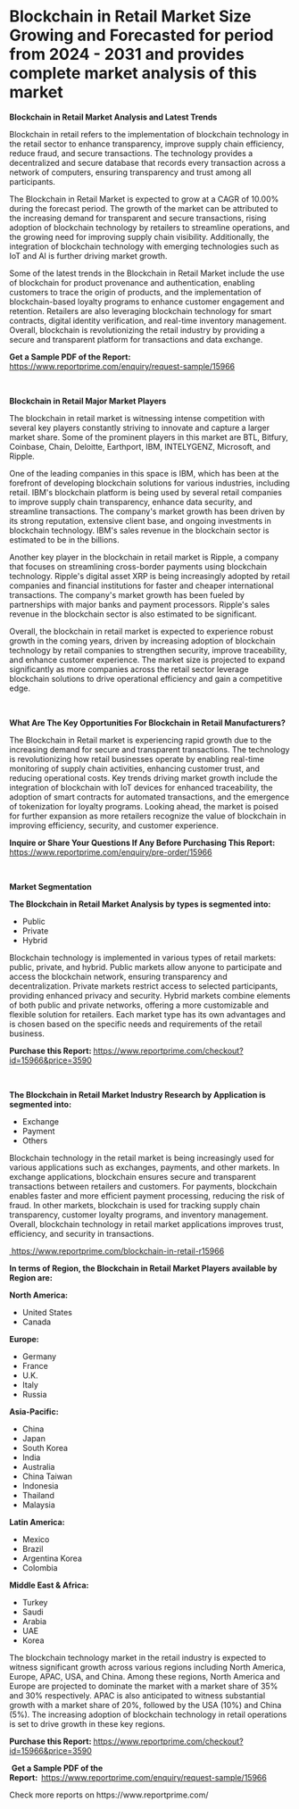 <p><h1>Blockchain in Retail Market Size Growing and Forecasted for period from 2024 - 2031 and provides complete market analysis of this market</h1></p><p><strong>Blockchain in Retail Market Analysis and Latest Trends</strong></p>
<p><p>Blockchain in retail refers to the implementation of blockchain technology in the retail sector to enhance transparency, improve supply chain efficiency, reduce fraud, and secure transactions. The technology provides a decentralized and secure database that records every transaction across a network of computers, ensuring transparency and trust among all participants.</p><p>The Blockchain in Retail Market is expected to grow at a CAGR of 10.00% during the forecast period. The growth of the market can be attributed to the increasing demand for transparent and secure transactions, rising adoption of blockchain technology by retailers to streamline operations, and the growing need for improving supply chain visibility. Additionally, the integration of blockchain technology with emerging technologies such as IoT and AI is further driving market growth.</p><p>Some of the latest trends in the Blockchain in Retail Market include the use of blockchain for product provenance and authentication, enabling customers to trace the origin of products, and the implementation of blockchain-based loyalty programs to enhance customer engagement and retention. Retailers are also leveraging blockchain technology for smart contracts, digital identity verification, and real-time inventory management. Overall, blockchain is revolutionizing the retail industry by providing a secure and transparent platform for transactions and data exchange.</p></p>
<p><strong>Get a Sample PDF of the Report:&nbsp;</strong> <a href="https://www.reportprime.com/enquiry/request-sample/15966">https://www.reportprime.com/enquiry/request-sample/15966</a></p>
<p>&nbsp;</p>
<p><strong>Blockchain in Retail Major Market Players</strong></p>
<p><p>The blockchain in retail market is witnessing intense competition with several key players constantly striving to innovate and capture a larger market share. Some of the prominent players in this market are BTL, Bitfury, Coinbase, Chain, Deloitte, Earthport, IBM, INTELYGENZ, Microsoft, and Ripple. </p><p>One of the leading companies in this space is IBM, which has been at the forefront of developing blockchain solutions for various industries, including retail. IBM's blockchain platform is being used by several retail companies to improve supply chain transparency, enhance data security, and streamline transactions. The company's market growth has been driven by its strong reputation, extensive client base, and ongoing investments in blockchain technology. IBM's sales revenue in the blockchain sector is estimated to be in the billions.</p><p>Another key player in the blockchain in retail market is Ripple, a company that focuses on streamlining cross-border payments using blockchain technology. Ripple's digital asset XRP is being increasingly adopted by retail companies and financial institutions for faster and cheaper international transactions. The company's market growth has been fueled by partnerships with major banks and payment processors. Ripple's sales revenue in the blockchain sector is also estimated to be significant.</p><p>Overall, the blockchain in retail market is expected to experience robust growth in the coming years, driven by increasing adoption of blockchain technology by retail companies to strengthen security, improve traceability, and enhance customer experience. The market size is projected to expand significantly as more companies across the retail sector leverage blockchain solutions to drive operational efficiency and gain a competitive edge.</p></p>
<p>&nbsp;</p>
<p><strong>What Are The Key Opportunities For Blockchain in Retail Manufacturers?</strong></p>
<p><p>The Blockchain in Retail market is experiencing rapid growth due to the increasing demand for secure and transparent transactions. The technology is revolutionizing how retail businesses operate by enabling real-time monitoring of supply chain activities, enhancing customer trust, and reducing operational costs. Key trends driving market growth include the integration of blockchain with IoT devices for enhanced traceability, the adoption of smart contracts for automated transactions, and the emergence of tokenization for loyalty programs. Looking ahead, the market is poised for further expansion as more retailers recognize the value of blockchain in improving efficiency, security, and customer experience.</p></p>
<p><strong>Inquire or Share Your Questions If Any Before Purchasing This Report:</strong> <a href="https://www.reportprime.com/enquiry/pre-order/15966">https://www.reportprime.com/enquiry/pre-order/15966</a></p>
<p>&nbsp;</p>
<p><strong>Market Segmentation</strong></p>
<p><strong>The Blockchain in Retail Market Analysis by types is segmented into:</strong></p>
<p><ul><li>Public</li><li>Private</li><li>Hybrid</li></ul></p>
<p><p>Blockchain technology is implemented in various types of retail markets: public, private, and hybrid. Public markets allow anyone to participate and access the blockchain network, ensuring transparency and decentralization. Private markets restrict access to selected participants, providing enhanced privacy and security. Hybrid markets combine elements of both public and private networks, offering a more customizable and flexible solution for retailers. Each market type has its own advantages and is chosen based on the specific needs and requirements of the retail business.</p></p>
<p><strong>Purchase this Report:&nbsp;</strong><a href="https://www.reportprime.com/checkout?id=15966&price=3590">https://www.reportprime.com/checkout?id=15966&price=3590</a></p>
<p>&nbsp;</p>
<p><strong>The Blockchain in Retail Market Industry Research by Application is segmented into:</strong></p>
<p><ul><li>Exchange</li><li>Payment</li><li>Others</li></ul></p>
<p><p>Blockchain technology in the retail market is being increasingly used for various applications such as exchanges, payments, and other markets. In exchange applications, blockchain ensures secure and transparent transactions between retailers and customers. For payments, blockchain enables faster and more efficient payment processing, reducing the risk of fraud. In other markets, blockchain is used for tracking supply chain transparency, customer loyalty programs, and inventory management. Overall, blockchain technology in retail market applications improves trust, efficiency, and security in transactions.</p></p>
<p><a href="https://www.reportprime.com/blockchain-in-retail-r15966">&nbsp;https://www.reportprime.com/blockchain-in-retail-r15966</a></p>
<p><strong>In terms of Region, the Blockchain in Retail Market Players available by Region are:</strong></p>
<p>
    <p> <strong> North America: </strong>
        <ul>
            <li>United States</li>
            <li>Canada</li>
        </ul>
        </p> 
    <p> <strong> Europe: </strong>
        <ul>
            <li>Germany</li>
            <li>France</li>
            <li>U.K.</li>
            <li>Italy</li>
            <li>Russia</li>
        </ul>
        </p> 
    <p> <strong> Asia-Pacific: </strong>
        <ul>
            <li>China</li>
            <li>Japan</li>
            <li>South Korea</li>
            <li>India</li>
            <li>Australia</li>
            <li>China Taiwan</li>
            <li>Indonesia</li>
            <li>Thailand</li>
            <li>Malaysia</li>
        </ul>
        </p> 
    <p> <strong> Latin America: </strong>
        <ul>
            <li>Mexico</li>
            <li>Brazil</li>
            <li>Argentina Korea</li>
            <li>Colombia</li>
        </ul>
        </p> 
    <p> <strong> Middle East & Africa: </strong>
        <ul>
            <li>Turkey</li>
            <li>Saudi</li>
            <li>Arabia</li>
            <li>UAE</li>
            <li>Korea</li>
        </ul>
    </p>
    </p>
<p><p>The blockchain technology market in the retail industry is expected to witness significant growth across various regions including North America, Europe, APAC, USA, and China. Among these regions, North America and Europe are projected to dominate the market with a market share of 35% and 30% respectively. APAC is also anticipated to witness substantial growth with a market share of 20%, followed by the USA (10%) and China (5%). The increasing adoption of blockchain technology in retail operations is set to drive growth in these key regions.</p></p>
<p><strong>Purchase this Report: </strong><a href="https://www.reportprime.com/checkout?id=15966&price=3590">https://www.reportprime.com/checkout?id=15966&price=3590</a></p>
<p>&nbsp;<strong>Get a Sample PDF of the Report:&nbsp;&nbsp;</strong><a href="https://www.reportprime.com/enquiry/request-sample/15966">https://www.reportprime.com/enquiry/request-sample/15966</a></p>
<p><strong></strong></p>
<p>Check more reports on https://www.reportprime.com/</p>
